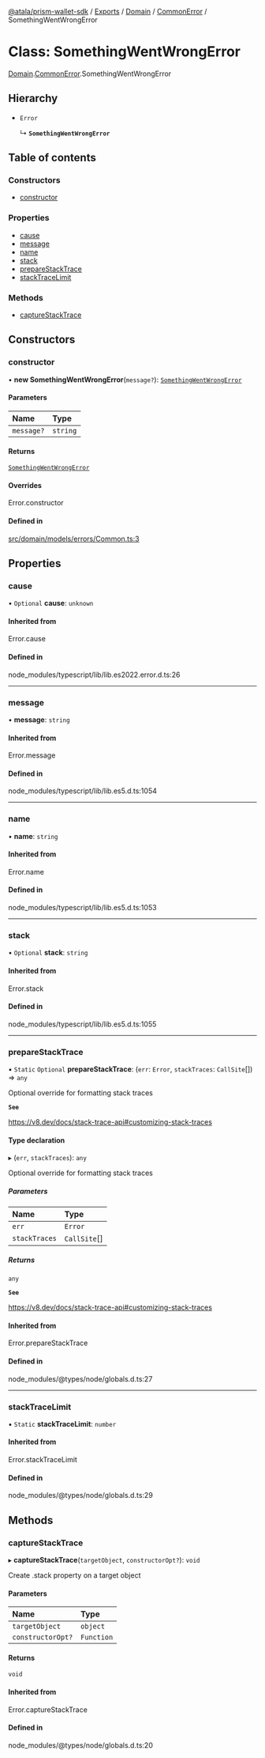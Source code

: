 [@atala/prism-wallet-sdk](../README.md) / [Exports](../modules.md) / [Domain](../modules/Domain.md) / [CommonError](../modules/Domain.CommonError.md) / SomethingWentWrongError

# Class: SomethingWentWrongError

[Domain](../modules/Domain.md).[CommonError](../modules/Domain.CommonError.md).SomethingWentWrongError

## Hierarchy

- `Error`

  ↳ **`SomethingWentWrongError`**

## Table of contents

### Constructors

- [constructor](Domain.CommonError.SomethingWentWrongError.md#constructor)

### Properties

- [cause](Domain.CommonError.SomethingWentWrongError.md#cause)
- [message](Domain.CommonError.SomethingWentWrongError.md#message)
- [name](Domain.CommonError.SomethingWentWrongError.md#name)
- [stack](Domain.CommonError.SomethingWentWrongError.md#stack)
- [prepareStackTrace](Domain.CommonError.SomethingWentWrongError.md#preparestacktrace)
- [stackTraceLimit](Domain.CommonError.SomethingWentWrongError.md#stacktracelimit)

### Methods

- [captureStackTrace](Domain.CommonError.SomethingWentWrongError.md#capturestacktrace)

## Constructors

### constructor

• **new SomethingWentWrongError**(`message?`): [`SomethingWentWrongError`](Domain.CommonError.SomethingWentWrongError.md)

#### Parameters

| Name | Type |
| :------ | :------ |
| `message?` | `string` |

#### Returns

[`SomethingWentWrongError`](Domain.CommonError.SomethingWentWrongError.md)

#### Overrides

Error.constructor

#### Defined in

[src/domain/models/errors/Common.ts:3](https://github.com/input-output-hk/atala-prism-wallet-sdk-ts/blob/a3fc2aa/src/domain/models/errors/Common.ts#L3)

## Properties

### cause

• `Optional` **cause**: `unknown`

#### Inherited from

Error.cause

#### Defined in

node_modules/typescript/lib/lib.es2022.error.d.ts:26

___

### message

• **message**: `string`

#### Inherited from

Error.message

#### Defined in

node_modules/typescript/lib/lib.es5.d.ts:1054

___

### name

• **name**: `string`

#### Inherited from

Error.name

#### Defined in

node_modules/typescript/lib/lib.es5.d.ts:1053

___

### stack

• `Optional` **stack**: `string`

#### Inherited from

Error.stack

#### Defined in

node_modules/typescript/lib/lib.es5.d.ts:1055

___

### prepareStackTrace

▪ `Static` `Optional` **prepareStackTrace**: (`err`: `Error`, `stackTraces`: `CallSite`[]) => `any`

Optional override for formatting stack traces

**`See`**

https://v8.dev/docs/stack-trace-api#customizing-stack-traces

#### Type declaration

▸ (`err`, `stackTraces`): `any`

Optional override for formatting stack traces

##### Parameters

| Name | Type |
| :------ | :------ |
| `err` | `Error` |
| `stackTraces` | `CallSite`[] |

##### Returns

`any`

**`See`**

https://v8.dev/docs/stack-trace-api#customizing-stack-traces

#### Inherited from

Error.prepareStackTrace

#### Defined in

node_modules/@types/node/globals.d.ts:27

___

### stackTraceLimit

▪ `Static` **stackTraceLimit**: `number`

#### Inherited from

Error.stackTraceLimit

#### Defined in

node_modules/@types/node/globals.d.ts:29

## Methods

### captureStackTrace

▸ **captureStackTrace**(`targetObject`, `constructorOpt?`): `void`

Create .stack property on a target object

#### Parameters

| Name | Type |
| :------ | :------ |
| `targetObject` | `object` |
| `constructorOpt?` | `Function` |

#### Returns

`void`

#### Inherited from

Error.captureStackTrace

#### Defined in

node_modules/@types/node/globals.d.ts:20
